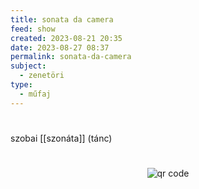 ```yaml
---
title: sonata da camera
feed: show
created: 2023-08-21 20:35
date: 2023-08-27 08:37
permalink: sonata-da-camera
subject:
  - zenetöri
type:
  - műfaj
---
```

#

szobai [[szonáta]] (tánc)



#
<p style="text-align: center;"><img src="https://chart.googleapis.com/chart?cht=qr&chl=https://notes.andrasdenes.com/sonata-da-camera&chs=180x180&choe=UTF-8&chld=L|2" alt="qr code"></p>

